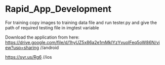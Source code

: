 # Rapid_App_Development
For training copy images to training data file and run tester.py and give the path of required testing file in imgtest variable 

Download the application from here:
https://drive.google.com/file/d/1hyUZ5x86a2e1mMkIYzYvuoIFeq5oW86N/view?usp=sharing //android

https://syr.us/Rg6 //ios
